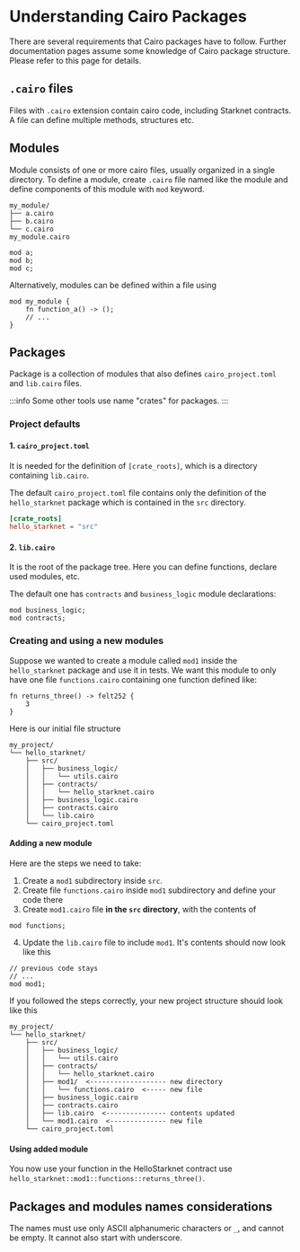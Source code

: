 # Understanding Cairo Packages

There are several requirements that Cairo packages have to follow. Further documentation pages assume some knowledge
of Cairo package structure. Please refer to this page for details.

## `.cairo` files

Files with `.cairo` extension contain cairo code, including Starknet contracts. A file can define multiple methods,
structures etc.

## Modules

Module consists of one or more cairo files, usually organized in a single directory. To define a module, create `.cairo`
file named like the module and define components of this module with `mod` keyword.

```
my_module/
├── a.cairo
├── b.cairo
└── c.cairo
my_module.cairo
```

```cairo title="my_module.cairo"
mod a;
mod b;
mod c;
```

Alternatively, modules can be defined within a file using

```cairo title="my_module.cairo"
mod my_module {
    fn function_a() -> ();
    // ...
}
```

## Packages

Package is a collection of modules that also defines `cairo_project.toml` and `lib.cairo` files.

:::info
Some other tools use name "crates" for packages.
:::

### Project defaults

#### 1. `cairo_project.toml`

It is needed for the definition of `[crate_roots]`, which is a directory containing `lib.cairo`.

The default `cairo_project.toml` file contains only the definition of the `hello_starknet` package which is contained in
the `src` directory.

```toml title="cairo_project.toml"
[crate_roots]
hello_starknet = "src"
```

#### 2. `lib.cairo`

It is the root of the package tree. Here you can define functions, declare used modules, etc.

The default one has `contracts` and `business_logic` module declarations:

```cairo title="lib.cairo"
mod business_logic;
mod contracts;
```

### Creating and using a new modules

Suppose we wanted to create a module called `mod1` inside the `hello_starknet` package and use it in tests.
We want this module to only have one file `functions.cairo` containing one function defined like:

```cairo title="functions.cairo"
fn returns_three() -> felt252 {
    3
}
```

Here is our initial file structure

```
my_project/
└── hello_starknet/
    ├── src/
    │   ├── business_logic/
    │   │   └── utils.cairo
    │   ├── contracts/
    │   │   └── hello_starknet.cairo
    │   ├── business_logic.cairo
    │   ├── contracts.cairo
    │   └── lib.cairo
    └── cairo_project.toml
```

#### Adding a new module

Here are the steps we need to take:

1. Create a `mod1` subdirectory inside `src`.
2. Create file `functions.cairo` inside `mod1` subdirectory and define your code there
3. Create `mod1.cairo` file **in the `src` directory**, with the contents of

```cairo title="mod.cairo"
mod functions;
```

4. Update the `lib.cairo` file to include `mod1`. It's contents should now look like this

```cairo title="lib.cairo"
// previous code stays
// ...
mod mod1;
```

If you followed the steps correctly, your new project structure should look like this

```
my_project/
└── hello_starknet/
    ├── src/
    │   ├── business_logic/
    │   │   └── utils.cairo
    │   ├── contracts/
    │   │   └── hello_starknet.cairo
    │   ├── mod1/  <------------------- new directory
    │   │   └── functions.cairo  <----- new file
    │   ├── business_logic.cairo
    │   ├── contracts.cairo
    │   ├── lib.cairo  <--------------- contents updated
    │   └── mod1.cairo  <-------------- new file
    └── cairo_project.toml
```

#### Using added module

You now use your function in the HelloStarknet contract use `hello_starknet::mod1::functions::returns_three()`.

## Packages and modules names considerations

The names must use only ASCII alphanumeric characters or `_`, and cannot be empty. It cannot also start with underscore.